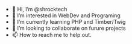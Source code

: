 - 👋 Hi, I’m @shrocktech
- 👀 I’m interested in WebDev and Programing 
- 🌱 I’m currently learning PHP and Timber/Twig
- 💞️ I’m looking to collaborate on furure projects
- 📫 How to reach me to help out.

<!---
shrocktech/shrocktech is a ✨ special ✨ repository because its `README.md` (this file) appears on your GitHub profile.
You can click the Preview link to take a look at your changes.
--->
